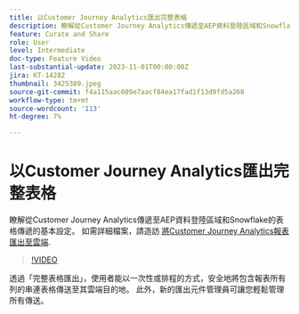 ```yaml
---
title: 以Customer Journey Analytics匯出完整表格
description: 瞭解從Customer Journey Analytics傳遞至AEP資料登陸區域和Snowflake的表格傳遞的基本設定。
feature: Curate and Share
role: User
level: Intermediate
doc-type: Feature Video
last-substantial-update: 2023-11-01T00:00:00Z
jira: KT-14282
thumbnail: 3425389.jpeg
source-git-commit: f4a115aac609e7aacf84ea17fad1f13d9fd5a268
workflow-type: tm+mt
source-wordcount: '113'
ht-degree: 7%

---
```



# 以Customer Journey Analytics匯出完整表格

瞭解從Customer Journey Analytics傳遞至AEP資料登陸區域和Snowflake的表格傳遞的基本設定。 如需詳細檔案，請造訪 [將Customer Journey Analytics報表匯出至雲端](https://experienceleague.adobe.com/docs/analytics-platform/using/cja-workspace/export/export-cloud.html).

>[!VIDEO](https://video.tv.adobe.com/v/3425389/?learn=on)

透過「完整表格匯出」，使用者能以一次性或排程的方式，安全地將包含報表所有列的串連表格傳送至其雲端目的地。  此外，新的匯出元件管理員可讓您輕鬆管理所有傳送。
